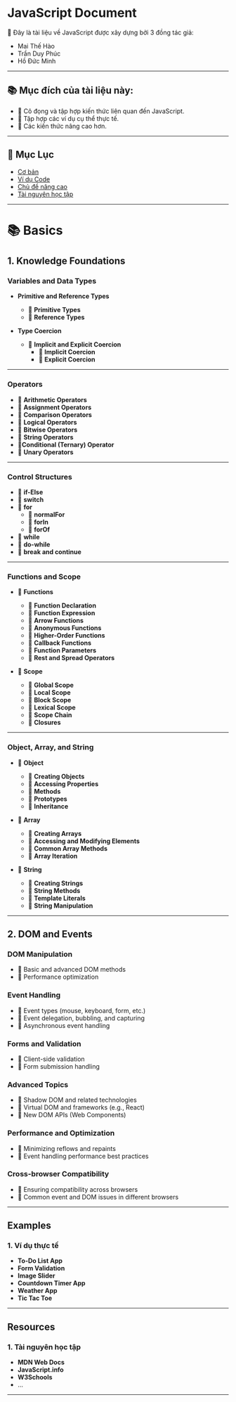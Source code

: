 # JavaScript Document

📄 Đây là tài liệu về JavaScript được xây dựng bởi 3 đồng tác giả:

-   Mai Thế Hào
-   Trần Duy Phúc
-   Hồ Đức Minh

---

## 📚 Mục đích của tài liệu này:

-   📌 Cô đọng và tập hợp kiến thức liên quan đến JavaScript.
-   📌 Tập hợp các ví dụ cụ thể thực tế.
-   📌 Các kiến thức nâng cao hơn.

---

## 📑 Mục Lục

-   [Cơ bản](#basics)
-   [Ví dụ Code](#examples)
-   [Chủ đề nâng cao](#advanced)
-   [Tài nguyên học tập](#resources)

---

# 📚 Basics

## 1. Knowledge Foundations

### Variables and Data Types

- **Primitive and Reference Types**
  - 🔹 **Primitive Types**
  - 🔹 **Reference Types**

- **Type Coercion**
  - 🔸 **Implicit and Explicit Coercion**
    - 🔹 **Implicit Coercion**
    - 🔹 **Explicit Coercion**

---

### Operators

- 🔹 **Arithmetic Operators**
- 🔹 **Assignment Operators**
- 🔹 **Comparison Operators**
- 🔹 **Logical Operators**
- 🔹 **Bitwise Operators**
- 🔹 **String Operators**
- 🔹**Conditional (Ternary) Operator**
- 🔹 **Unary Operators**

---

### Control Structures

- 🔹 **if-Else**
- 🔹 **switch**
- 🔸 **for**
  - 🔹 **normalFor**
  - 🔹 **forIn**
  - 🔹 **forOf**
- 🔹 **while**
- 🔹 **do-while**
- 🔹 **break and continue**

---

### Functions and Scope

- 🔸 **Functions**
  - 🔹 **Function Declaration**
  - 🔹 **Function Expression**
  - 🔹 **Arrow Functions**
  - 🔹 **Anonymous Functions**
  - 🔹 **Higher-Order Functions**
  - 🔹 **Callback Functions**
  - 🔹 **Function Parameters**
  - 🔹 **Rest and Spread Operators**

- 🔸 **Scope**
  - 🔹 **Global Scope**
  - 🔹 **Local Scope**
  - 🔹 **Block Scope**
  - 🔹 **Lexical Scope**
  - 🔹 **Scope Chain**
  - 🔹 **Closures**

---

### Object, Array, and String

- 🔸 **Object**
  - 🔹 **Creating Objects**
  - 🔹 **Accessing Properties**
  - 🔹 **Methods**
  - 🔹 **Prototypes**
  - 🔹 **Inheritance**

- 🔸 **Array**
  - 🔹 **Creating Arrays**
  - 🔹 **Accessing and Modifying Elements**
  - 🔹 **Common Array Methods**
  - 🔹 **Array Iteration**

- 🔸 **String**
  - 🔹 **Creating Strings**
  - 🔹 **String Methods**
  - 🔹 **Template Literals**
  - 🔹 **String Manipulation**

---

## 2. DOM and Events

### DOM Manipulation

- 🔹 Basic and advanced DOM methods
- 🔹 Performance optimization

### Event Handling

- 🔸 Event types (mouse, keyboard, form, etc.)
- 🔸 Event delegation, bubbling, and capturing
- 🔸 Asynchronous event handling

### Forms and Validation

- 🔹 Client-side validation
- 🔹 Form submission handling

### Advanced Topics

- 🔸 Shadow DOM and related technologies
- 🔸 Virtual DOM and frameworks (e.g., React)
- 🔸 New DOM APIs (Web Components)

### Performance and Optimization

- 🔹 Minimizing reflows and repaints
- 🔹 Event handling performance best practices

### Cross-browser Compatibility

- 🔸 Ensuring compatibility across browsers
- 🔸 Common event and DOM issues in different browsers

---

## Examples

### 1. Ví dụ thực tế

-   **To-Do List App**
-   **Form Validation**
-   **Image Slider**
-   **Countdown Timer App**
-   **Weather App**
-   **Tic Tac Toe**

---

## Resources

### 1. Tài nguyên học tập

-   **MDN Web Docs**
-   **JavaScript.info**
-   **W3Schools**
-   ...

---